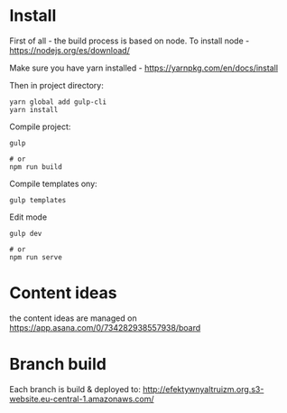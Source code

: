 # Install

First of all - the build process is based on node. To install node -
https://nodejs.org/es/download/

Make sure you have yarn installed - https://yarnpkg.com/en/docs/install

Then in project directory:
```
yarn global add gulp-cli
yarn install
```

Compile project:
```
gulp

# or
npm run build
```

Compile templates ony:
```
gulp templates
```

Edit mode
```
gulp dev

# or
npm run serve
```

# Content ideas

the content ideas are managed on https://app.asana.com/0/734282938557938/board

# Branch build

Each branch is build & deployed to:
http://efektywnyaltruizm.org.s3-website.eu-central-1.amazonaws.com/
